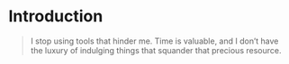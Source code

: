 # Introduction 

> I stop using tools that hinder me. Time is valuable, and I don’t have the luxury of indulging things that squander that precious resource. 
